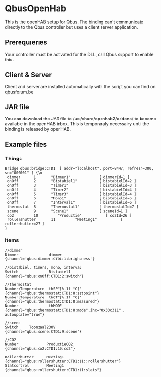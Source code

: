# QbusOpenHab
 This is the openHAB setup for Qbus.
 The binding can't communicate directly to the Qbus controller but uses a client server application.
 
 ## Prerequieries
 Your controller must be activated for the DLL, call Qbus support to enable this.
 
 ## Client & Server
Client and server are installed automatically with the script you can find on qbusforum.be
 
 ## JAR file
 You can download the JAR file to /usr/share/openhab2/addons/ to become available in the openHAB inbox. This is temporaraly necessairy until the binding is released by openHAB.
 
 ## Example files
 ### Things
 ```
 Bridge qbus:bridge:CTD1  [ addr="localhost", port=8447, refresh=300, sn="000001" ] {\n
  dimmer      1       "Dimmer1"             [ dimmerId=1 ]
  onOff       2       "Bistabiel1"          [ bistabielId=2 ]
  onOff       3       "Timer1"              [ bistabielId=3 ]
  onOff       4       "Timer2"              [ bistabielId=4 ]
  onOff       5       "Timer3"              [ bistabielId=4 ]
  onOff       6       "Mono1"               [ bistabielId=5 ]
  onOff       7       "Interval1"           [ bistabielId=6 ]
  thermostat  8       "Thermostat1"         [ thermostatId=7 ]
  scene       9       "Scene1"              [ sceneId=1 ]
  co2         10	     "Productie"           [ co2Id=26 ]
  rollershutter       11	     "Meeting1"           [ rollershutter=27 ]
 } 
 ```
 
 

 
 ### Items
 ```
 //dimmer
 Dimmer              dimmer             {channel="qbus:dimmer:CTD1:1:brightness"}
 
 //bistabiel, timers, mono, interval
 Switch              Bistabiel1         {channel="qbus:onOff:CTD1:2:switch"}
 
 //thermostat
 Number:Temperature  thSP"[%.1f °C]"    {channel="qbus:thermostat:CTD1:8:setpoint"}
 Number:Temperature	 thCT"[%.1f °C]"    {channel="qbus:thermostat:CTD1:8:measured"}
 Number              thMODE             {channel="qbus:thermostat:CTD1:8:mode",ihc="0x33c311" , autoupdate="true"}
 
 //scene
 Switch     Toonzaal230V                {channel="qbus:scene:CTD1:9:scene"}
 
 //CO2
 Number				ProductieCO2                 {channel="qbus:co2:CTD1:10:co2"}
 
 Rollershutter      Meeting1     {channel="qbus:rollershutter:CTD1:11::rollershutter"}
 Slatcontrol        Meeting1     {channel="qbus:rollershutter:CTD1:11:slats"}
 
 
 ```
